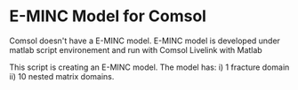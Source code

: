 # E-MINC Model for Comsol
Comsol doesn't have a E-MINC model. E-MINC model is developed under matlab script environement and run with Comsol Livelink with Matlab

This script is creating an E-MINC model. The model has:
i) 1 fracture domain 
ii) 10 nested matrix domains.
